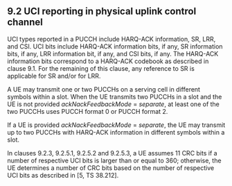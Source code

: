 ## 9.2 UCI reporting in physical uplink control channel

UCI types reported in a PUCCH include HARQ-ACK information, SR, LRR, and
CSI. UCI bits include HARQ-ACK information bits, if any, SR information
bits, if any, LRR information bit, if any, and CSI bits, if any. The
HARQ-ACK information bits correspond to a HARQ-ACK codebook as described
in clause 9.1. For the remaining of this clause, any reference to SR is
applicable for SR and/or for LRR.

A UE may transmit one or two PUCCHs on a serving cell in different
symbols within a slot. When the UE transmits two PUCCHs in a slot and
the UE is not provided *ackNackFeedbackMode* = *separate*, at least one
of the two PUCCHs uses PUCCH format 0 or PUCCH format 2.

If a UE is provided *ackNackFeedbackMode* = *separate*, the UE may
transmit up to two PUCCHs with HARQ-ACK information in different symbols
within a slot.

In clauses 9.2.3, 9.2.5.1, 9.2.5.2 and 9.2.5.3, a UE assumes 11 CRC bits
if a number of respective UCI bits is larger than or equal to 360;
otherwise, the UE determines a number of CRC bits based on the number of
respective UCI bits as described in \[5, TS 38.212\].